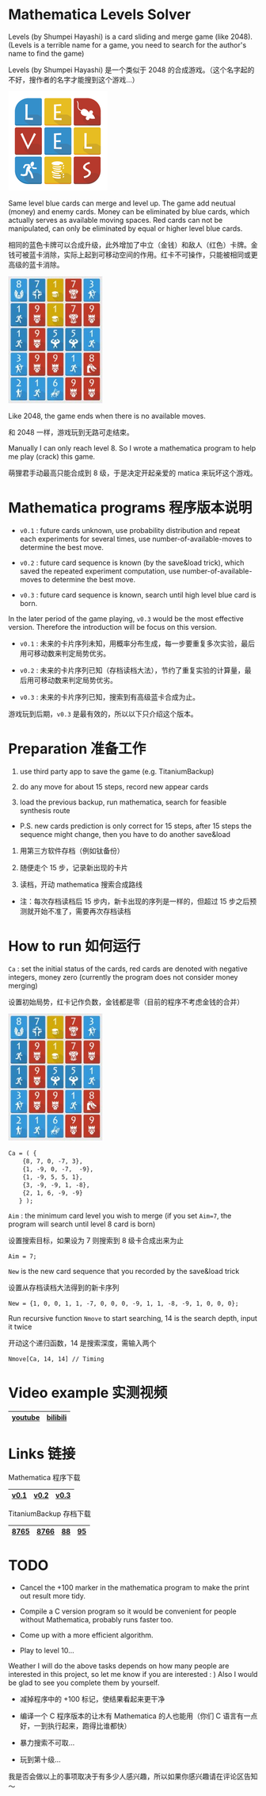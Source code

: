 Mathematica Levels Solver
=====

Levels (by Shumpei Hayashi) is a card sliding and merge game (like 2048). (Levels is a terrible name for a game, you need to search for the author's name to find the game)

Levels (by Shumpei Hayashi) 是一个类似于 2048 的合成游戏。（这个名字起的不好，搜作者的名字才能搜到这个游戏…）

<img src="icon.png" alt="icon"/>

Same level blue cards can merge and level up. The game add neutual (money) and enemy cards. Money can be eliminated by blue cards, which actually serves as available moving spaces. Red cards can not be manipulated, can only be eliminated by equal or higher level blue cards.

相同的蓝色卡牌可以合成升级，此外增加了中立（金钱）和敌人（红色）卡牌。金钱可被蓝卡消除，实际上起到可移动空间的作用。红卡不可操作，只能被相同或更高级的蓝卡消除。

<img src="8766.png" alt="8766"/>

Like 2048, the game ends when there is no available moves.

和 2048 一样，游戏玩到无路可走结束。

Manually I can only reach level 8. So I wrote a mathematica program to help me play (crack) this game.

萌狸君手动最高只能合成到 8 级，于是决定开起亲爱的 matica 来玩坏这个游戏。



# Mathematica programs 程序版本说明

- `v0.1` : future cards unknown, use probability distribution and repeat each experiments for several times, use number-of-available-moves to determine the best move.

- `v0.2` : future card sequence is known (by the save&load trick), which saved the repeated experiment computation,  use number-of-available-moves to determine the best move.

- `v0.3` : future card sequence is known, search until high level blue card is born.

In the later period of the game playing, `v0.3` would be the most effective version. Therefore the introduction will be focus on this version.

- `v0.1` : 未来的卡片序列未知，用概率分布生成，每一步要重复多次实验，最后用可移动数来判定局势优劣。

- `v0.2` : 未来的卡片序列已知（存档读档大法），节约了重复实验的计算量，最后用可移动数来判定局势优劣。

- `v0.3` : 未来的卡片序列已知，搜索到有高级蓝卡合成为止。

游戏玩到后期，`v0.3` 是最有效的，所以以下只介绍这个版本。



# Preparation 准备工作

1. use third party app to save the game (e.g. TitaniumBackup)

2. do any move for about 15 steps, record new appear cards

3. load the previous backup, run mathematica, search for feasible synthesis route

- P.S. new cards prediction is only correct for 15 steps, after 15 steps the sequence might change, then you have to do another save&load

1. 用第三方软件存档（例如钛备份）

2. 随便走个 15 步，记录新出现的卡片

3. 读档，开动 mathematica 搜索合成路线

- 注：每次存档读档后 15 步内，新卡出现的序列是一样的，但超过 15 步之后预测就开始不准了，需要再次存档读档



# How to run 如何运行

`Ca` : set the initial status of the cards, red cards are denoted with negative integers, money zero (currently the program does not consider money merging)

设置初始局势，红卡记作负数，金钱都是零（目前的程序不考虑金钱的合并）

<img src="8766.png" alt="8766"/>

```
Ca = ( {
    {8, 7, 0, -7, 3},
    {1, -9, 0, -7,  -9},
    {1, -9, 5, 5, 1},
    {3, -9, -9, 1, -8},
    {2, 1, 6, -9, -9}
   } );
```

`Aim` : the minimum card level you wish to merge (if you set `Aim=7`, the program will search until level 8 card is born)

设置搜索目标，如果设为 7 则搜索到 8 级卡合成出来为止

```
Aim = 7;
```

`New` is the new card sequence that you recorded by the save&load trick

设置从存档读档大法得到的新卡序列

```
New = {1, 0, 0, 1, 1, -7, 0, 0, 0, -9, 1, 1, -8, -9, 1, 0, 0, 0};
```

Run recursive function `Nmove` to start searching, 14 is the search depth, input it twice

开动这个递归函数，14 是搜索深度，需输入两个

```
Nmove[Ca, 14, 14] // Timing
```



# Video example 实测视频

| [youtube](https://www.youtube.com/) | [bilibili](http://space.bilibili.com/2654670/) |
|---|---|



# Links 链接

Mathematica 程序下载

| [v0.1](https://github.com/LePtC/MaticaGuokr/raw/master/201607/LevelsSolver.v0.1.nb) | [v0.2](https://github.com/LePtC/MaticaGuokr/raw/master/201607/LevelsSolver.v0.2.nb) | [v0.3](https://github.com/LePtC/MaticaGuokr/raw/master/201607/LevelsSolver.v0.3.nb) |
|---|---|---|

TitaniumBackup 存档下载

| [8765](https://github.com/LePtC/MaticaGuokr/raw/master/201607/TitaniumBackup/app.flow.levels-8765.tar.gz) | [8766](https://github.com/LePtC/MaticaGuokr/raw/master/201607/TitaniumBackup/app.flow.levels-8766.tar.gz) | [88](https://github.com/LePtC/MaticaGuokr/raw/master/201607/TitaniumBackup/app.flow.levels-88.tar.gz) | [95](https://github.com/LePtC/MaticaGuokr/raw/master/201607/TitaniumBackup/app.flow.levels-95.tar.gz) |
|---|---|---|---|



# TODO

- Cancel the +100 marker in the mathematica program to make the print out result more tidy.

- Compile a C version program so it would be convenient for people without Mathematica, probably runs faster too.

- Come up with a more efficient algorithm.

- Play to level 10...

Weather I will do the above tasks depends on how many people are interested in this project, so let me know if you are interested : ) Also I would be glad to see you complete them by yourself.

- 减掉程序中的 +100 标记，使结果看起来更干净

- 编译一个 C 程序版本的让木有 Mathematica 的人也能用（你们 C 语言有一点好，一到执行起来，跑得比谁都快）

- 暴力搜索不可取…

- 玩到第十级…

我是否会做以上的事项取决于有多少人感兴趣，所以如果你感兴趣请在评论区告知～
